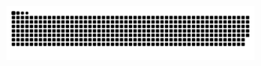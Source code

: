 <picture>
  <source media="(prefers-color-scheme: dark)" srcset="https://raw.githubusercontent.com/batman47steam/batman47steam/output/github-contribution-grid-snake-dark.svg">
  <source media="(prefers-color-scheme: light)" srcset="https://raw.githubusercontent.com/batman47steam/batman47steam/output/github-contribution-grid-snake.svg">
  <img alt="github contribution grid snake animation" src="https://raw.githubusercontent.com/batman47steam/batman47steam/output/github-contribution-grid-snake.svg">
</picture>


